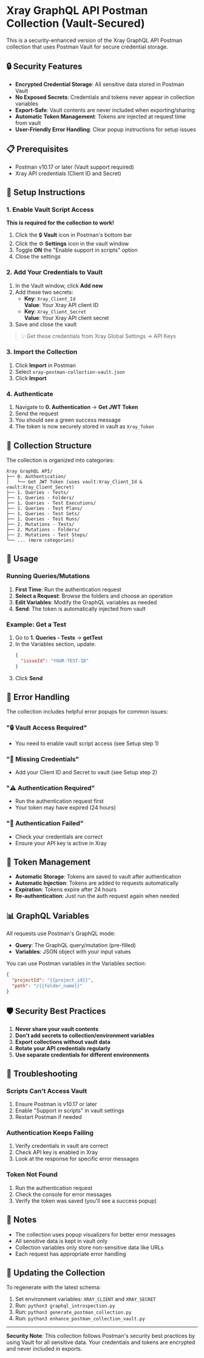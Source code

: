 # Xray GraphQL API Postman Collection (Vault-Secured)

This is a security-enhanced version of the Xray GraphQL API Postman collection that uses Postman Vault for secure credential storage.

## 🔒 Security Features

- **Encrypted Credential Storage**: All sensitive data stored in Postman Vault
- **No Exposed Secrets**: Credentials and tokens never appear in collection variables
- **Export-Safe**: Vault contents are never included when exporting/sharing
- **Automatic Token Management**: Tokens are injected at request time from vault
- **User-Friendly Error Handling**: Clear popup instructions for setup issues

## 📋 Prerequisites

- Postman v10.17 or later (Vault support required)
- Xray API credentials (Client ID and Secret)

## 🚀 Setup Instructions

### 1. Enable Vault Script Access

**This is required for the collection to work!**

1. Click the 🔒 **Vault** icon in Postman's bottom bar
2. Click the ⚙️ **Settings** icon in the vault window
3. Toggle **ON** the "Enable support in scripts" option
4. Close the settings

### 2. Add Your Credentials to Vault

1. In the Vault window, click **Add new**
2. Add these two secrets:
   - **Key**: `Xray_Client_Id`  
     **Value**: Your Xray API client ID
   - **Key**: `Xray_Client_Secret`  
     **Value**: Your Xray API client secret
3. Save and close the vault

> 💡 Get these credentials from Xray Global Settings → API Keys

### 3. Import the Collection

1. Click **Import** in Postman
2. Select `xray-postman-collection-vault.json`
3. Click **Import**

### 4. Authenticate

1. Navigate to **0. Authentication** → **Get JWT Token**
2. Send the request
3. You should see a green success message
4. The token is now securely stored in vault as `Xray_Token`

## 📁 Collection Structure

The collection is organized into categories:

```
Xray GraphQL API/
├── 0. Authentication/
│   └── Get JWT Token (uses vault:Xray_Client_Id & vault:Xray_Client_Secret)
├── 1. Queries - Tests/
├── 1. Queries - Folders/
├── 1. Queries - Test Executions/
├── 1. Queries - Test Plans/
├── 1. Queries - Test Sets/
├── 1. Queries - Test Runs/
├── 2. Mutations - Tests/
├── 2. Mutations - Folders/
├── 2. Mutations - Test Steps/
└── ... (more categories)
```

## 🎯 Usage

### Running Queries/Mutations

1. **First Time**: Run the authentication request
2. **Select a Request**: Browse the folders and choose an operation
3. **Edit Variables**: Modify the GraphQL variables as needed
4. **Send**: The token is automatically injected from vault

### Example: Get a Test

1. Go to **1. Queries - Tests** → **getTest**
2. In the Variables section, update:
   ```json
   {
     "issueId": "YOUR-TEST-ID"
   }
   ```
3. Click **Send**

## 🚨 Error Handling

The collection includes helpful error popups for common issues:

### "🔒 Vault Access Required"
- You need to enable vault script access (see Setup step 1)

### "🔑 Missing Credentials"
- Add your Client ID and Secret to vault (see Setup step 2)

### "⚠️ Authentication Required"
- Run the authentication request first
- Your token may have expired (24 hours)

### "🔐 Authentication Failed"
- Check your credentials are correct
- Ensure your API key is active in Xray

## 🔄 Token Management

- **Automatic Storage**: Tokens are saved to vault after authentication
- **Automatic Injection**: Tokens are added to requests automatically
- **Expiration**: Tokens expire after 24 hours
- **Re-authentication**: Just run the auth request again when needed

## 📊 GraphQL Variables

All requests use Postman's GraphQL mode:
- **Query**: The GraphQL query/mutation (pre-filled)
- **Variables**: JSON object with your input values

You can use Postman variables in the Variables section:
```json
{
  "projectId": "{{project_id}}",
  "path": "/{{folder_name}}"
}
```

## 🛡️ Security Best Practices

1. **Never share your vault contents**
2. **Don't add secrets to collection/environment variables**
3. **Export collections without vault data**
4. **Rotate your API credentials regularly**
5. **Use separate credentials for different environments**

## 🐛 Troubleshooting

### Scripts Can't Access Vault
1. Ensure Postman is v10.17 or later
2. Enable "Support in scripts" in vault settings
3. Restart Postman if needed

### Authentication Keeps Failing
1. Verify credentials in vault are correct
2. Check API key is enabled in Xray
3. Look at the response for specific error messages

### Token Not Found
1. Run the authentication request
2. Check the console for error messages
3. Verify the token was saved (you'll see a success popup)

## 📝 Notes

- The collection uses popup visualizers for better error messages
- All sensitive data is kept in vault only
- Collection variables only store non-sensitive data like URLs
- Each request has appropriate error handling

## 🔄 Updating the Collection

To regenerate with the latest schema:
1. Set environment variables: `XRAY_CLIENT` and `XRAY_SECRET`
2. Run: `python3 graphql_introspection.py`
3. Run: `python3 generate_postman_collection.py`
4. Run: `python3 enhance_postman_collection_vault.py`

---

**Security Note**: This collection follows Postman's security best practices by using Vault for all sensitive data. Your credentials and tokens are encrypted and never included in exports.